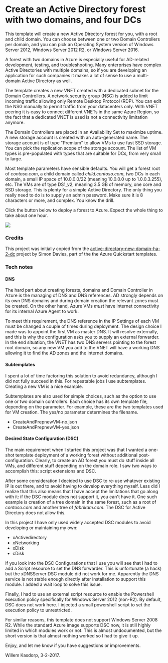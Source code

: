 # Create an Active Directory forest with two domains, and four DCs

This template will create a new Active Directory forest for you, with a root and child domain. 
You can choose between one or two Domain Controllers per domain, and you can pick an Operating System version
of Windows Server 2012, Windows Server 2012 R2, or Windows Server 2016. 

A forest with two domains in Azure is especially useful for AD-related development, testing, and troubleshooting. 
Many enterprises have complex Active Directories with multiple domains, so if you are developing an application 
for such companies it makes a lot of sense to use a multi-domain Active Directory as well. 

The template creates a new VNET created with a dedicated subnet for the Domain Controllers. 
A network security group (NSG) is added to limit incoming traffic allowing only Remote Desktop Protocol (RDP). 
You can edit the NSG manually to permit traffic from your datacenters only. 
With VNET peering it is easy to connect different VNETs in the same
Azure Region, so the fact that a dedicated VNET is used is not a connectivity limitation anymore.

The Domain Controllers are placed in an Availability Set to maximize uptime. 
A new storage account is created with an auto-generated name. The storage account
is of type "Premium" to allow VMs to use fast SSD storage. You can pick the 
replication scope of the storage account. The list of VM types is pre-populated with
types that are suitable for DCs, from very small to large.

Most template parameters have sensible defaults.
You will get a forest root of _contoso.com_, a child domain called _child.contoso.com_, two DCs
in each domain, a small IP space of 10.0.0.0/22 (meaning 10.0.0.0 up to 1.0.0.3.255), etc.
The VMs are of type DS1_v2, meaning 3.5 GB of memory, one core and SSD storage. This is plenty
for a simple Active Directory.
The only thing you really need to do is to supply an admin password. Make sure it is 8
characters or more, and complex. You know the drill. 

Click the button below to deploy a forest to Azure. Expect the whole thing to take about one hour. 

<a href="https://portal.azure.com/#create/Microsoft.Template/uri/https%3A%2F%2Fraw.githubusercontent.com%2Fwkasdorp%2Fforest-2-domains%2Fmaster%2Fazuredeploy.json" target="_blank">
    <img src="http://azuredeploy.net/deploybutton.png"/>
</a>


### Credits

This project was initially copied from the
 <a href="https://github.com/Azure/azure-quickstart-templates/tree/master/active-directory-new-domain-ha-2-dc"> active-directory-new-domain-ha-2-dc</a> 
project by Simon Davies, part of the the Azure Quickstart templates.

### Tech notes
#### DNS
The hard part about creating forests, domains and Domain Controller in Azure is the
 managing of DNS and DNS references. AD strongly depends on its own DNS domains and during
domain creation the relevant zones must be created. On the other hand, Azure VMs _must_ 
have internet connectivity for its internal Azure Agent to work. 

To meet this requirement, the DNS reference in the IP Settings of each VM must be changed 
a couple of times during deployment. The design choice I made was to appoint the first VM
as master DNS. It will resolve externally, and this is why the configuration asks you 
to supply an external forwarder. In the end situation, the VNET has two DNS servers pointing to 
the forest root domain, so any new VM you add to the VNET will have a working DNS allowing
it to find the AD zones and the internet domains. 

#### Subtemplates
I spent a lot of time factoring this solution to avoid redundancy, although I did not
fully succeed in this. For repeatable jobs 
I use subtemplates. Creating a new VM is a nice example. 

Subtemplates are also used for simple choices, such as the option to use one or two domain controllers. 
Each choice has its own template file, depending on the parameter. For example, these are the two templates
used for VM creation. The yes/no parameter determines the filename. 

* CreateAndPrepnewVM-no.json
* CreateAndPrepnewVM-yes.json

#### Desired State Configuration (DSC)

The main requirement when I started this project was that I wanted a one-shot 
template deployment of a working forest without additional post-configuration.
Clearly, to create an AD forest you must do stuff inside all VMs, and different
stuff depending on the domain role. I saw two ways to accomplish this: script
extensions and DSC. 

After some consideration I decided to use DSC to re-use
whatever existing IP is out there, and to avoid having to develop everything myself.
Less did I realize that this also means that I have accept the limitations
that go along with it: if the DSC module does not support it, you can't have it.
One such example is creation of a tree domain in the same forest, such as
a root of _contoso.com_ and another tree of _fabrikam.com_. The DSC for 
Active Directory does not allow this. 

In this project I have only used widely accepted DSC modules to avoid developing
or maintaining my own:
* xActivedirectory
* xNetworking
* xDisk
* cDisk

If you look into the DSC Configurations that I use you will see that I had
to add a Script resource to set the DNS forwarder. This is unfortunate
(a hack) but the xDNSServer DSC module did not work for me. Apparently the DNS service
is not stable enough directly after installation to support this module. 
I added a wait loop to solve this issue. 

Finally, I had to use an external script resource to enable the Powershell
execution policy specifically for Windows Server 2012 (non-R2). By default,
DSC does not work here. I injected a small powershell script to set the
execution policy to unrestricted. 

For similar reasons, this template does not support Windows Server 2008 R2.
While the standard Azure image supports DSC now, it is still highly limited 
in which modules work or not. This is almost undocumented, but the short version
is that almost nothing worked so I had to give it up. 

Enjoy, and let me know if you have suggestions or improvements. 

Willem Kasdorp, 3-2-2017. 
